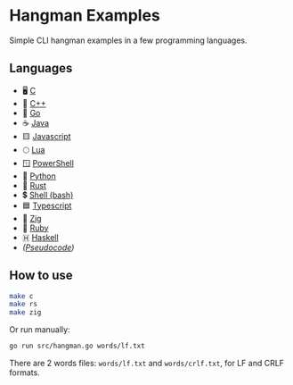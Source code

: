 # Hangman Examples

Simple CLI hangman examples in a few programming languages.

## Languages

- 🖥️ [C](./src/hangman.c)
- 💽 [C++](./src/hangman.cpp)
- 🐹 [Go](./src/hangman.go)
- ☕ [Java](./src/hangman.java)
- 🟨 [Javascript](./src/hangman.js)
- 🌕 [Lua](./src/hangman.lua)
- 🪟 [PowerShell](./src/hangman.ps1)
- 🐍 [Python](./src/hangman.py)
- 🦀 [Rust](./src/hangman.rs)
- 💲 [Shell (bash)](./src/hangman.sh)
- 🟦 [Typescript](./src/hangman.ts)
- 🦎 [Zig](./src/hangman.zig)
- 💎 [Ruby](./src/hangman.rb)
- 🇭 [Haskell](./src/hangman.hs)
- *([Pseudocode](./src/hangman.pseudo))*

<!-- - Common Lisp -->
<!-- - Kotlin -->

## How to use

```sh
make c
make rs
make zig
```

Or run manually:

```sh
go run src/hangman.go words/lf.txt
```

There are 2 words files: `words/lf.txt` and `words/crlf.txt`, for LF and CRLF formats.

<!-- ## Concepts implemented -->
<!--  -->
<!-- // todo -->
<!--  -->
<!-- ## Todo -->
<!--  -->
<!-- - Check character input is a letter -->


